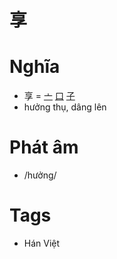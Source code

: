 # 享

# Nghĩa
* 享 = [亠](亠.md) [口](口.md) [子](子.md)
* hưởng thụ, dâng lên

# Phát âm
* /hưởng/

# Tags
* Hán Việt

